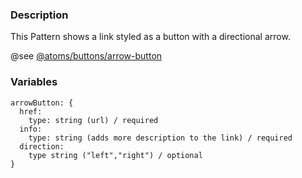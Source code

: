### Description
This Pattern shows a link styled as a button with a directional arrow.

@see [@atoms/buttons/arrow-button](https://mayflower.digital.mass.gov/patternlab/?p=atoms-arrow-button)

### Variables
~~~
arrowButton: {
  href:
    type: string (url) / required
  info:
    type: string (adds more description to the link) / required
  direction:
    type string ("left","right") / optional
}
~~~
